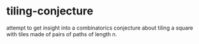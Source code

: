 # tiling-conjecture
attempt to get insight into a combinatorics conjecture about tiling a square with tiles made of pairs of paths of length n.
